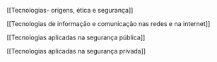 [[Tecnologias- origens, ética e segurança]]

[[Tecnologias de informação e comunicação nas redes e na internet]]

[[Tecnologias aplicadas na segurança pública]]

[[Tecnologias aplicadas na segurança privada]]